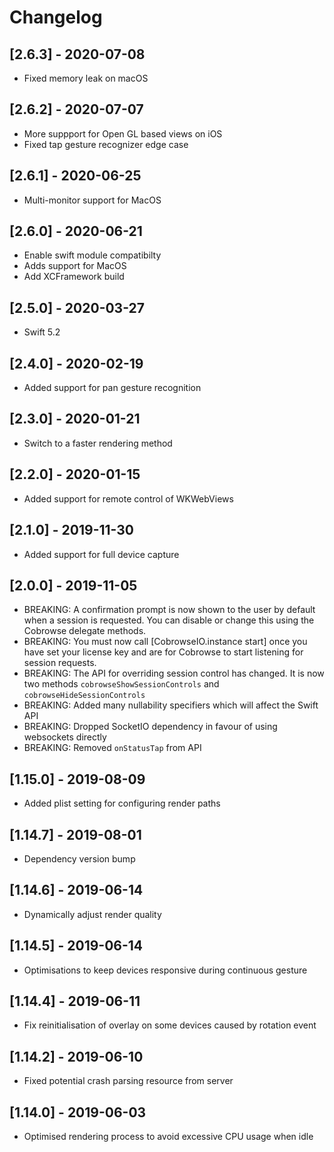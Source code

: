 # Changelog

## [2.6.3] - 2020-07-08
- Fixed memory leak on macOS

## [2.6.2] - 2020-07-07
- More suppport for Open GL based views on iOS
- Fixed tap gesture recognizer edge case

## [2.6.1] - 2020-06-25
- Multi-monitor support for MacOS

## [2.6.0] - 2020-06-21
- Enable swift module compatibilty
- Adds support for MacOS
- Add XCFramework build

## [2.5.0] - 2020-03-27
- Swift 5.2

## [2.4.0] - 2020-02-19
- Added support for pan gesture recognition

## [2.3.0] - 2020-01-21
- Switch to a faster rendering method

## [2.2.0] - 2020-01-15
- Added support for remote control of WKWebViews

## [2.1.0] - 2019-11-30
- Added support for full device capture

## [2.0.0] - 2019-11-05
- BREAKING: A confirmation prompt is now shown to the user by default when a session is requested.
            You can disable or change this using the Cobrowse delegate methods.
- BREAKING: You must now call [CobrowseIO.instance start] once you have set your license key and are
            for Cobrowse to start listening for session requests.
- BREAKING: The API for overriding session control has changed. It is now two methods `cobrowseShowSessionControls` and `cobrowseHideSessionControls`
- BREAKING: Added many nullability specifiers which will affect the Swift API
- BREAKING: Dropped SocketIO dependency in favour of using websockets directly
- BREAKING: Removed `onStatusTap` from API

## [1.15.0] - 2019-08-09
- Added plist setting for configuring render paths

## [1.14.7] - 2019-08-01
- Dependency version bump

## [1.14.6] - 2019-06-14
- Dynamically adjust render quality

## [1.14.5] - 2019-06-14
- Optimisations to keep devices responsive during continuous gesture

## [1.14.4] - 2019-06-11
- Fix reinitialisation of overlay on some devices caused by rotation event

## [1.14.2] - 2019-06-10
- Fixed potential crash parsing resource from server

## [1.14.0] - 2019-06-03
- Optimised rendering process to avoid excessive CPU usage when idle
